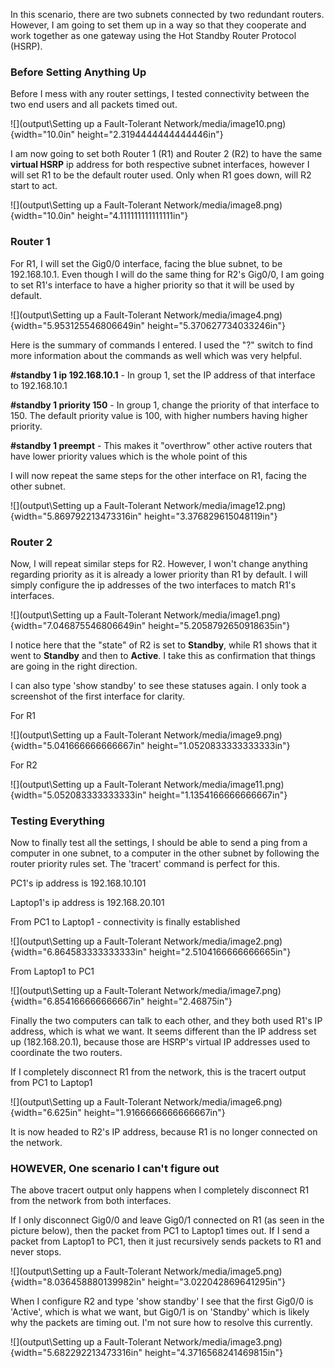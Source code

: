 In this scenario, there are two subnets connected by two redundant
routers. However, I am going to set them up in a way so that they
cooperate and work together as one gateway using the Hot Standby Router
Protocol (HSRP).

### Before Setting Anything Up

Before I mess with any router settings, I tested connectivity between
the two end users and all packets timed out.

![](output\Setting up a Fault-Tolerant Network/media/image10.png){width="10.0in"
height="2.3194444444444446in"}

I am now going to set both Router 1 (R1) and Router 2 (R2) to have the
same **virtual HSRP** ip address for both respective subnet interfaces,
however I will set R1 to be the default router used. Only when R1 goes
down, will R2 start to act.

![](output\Setting up a Fault-Tolerant Network/media/image8.png){width="10.0in"
height="4.111111111111111in"}

### Router 1

For R1, I will set the Gig0/0 interface, facing the blue subnet, to be
192.168.10.1. Even though I will do the same thing for R2's Gig0/0, I am
going to set R1's interface to have a higher priority so that it will be
used by default.

![](output\Setting up a Fault-Tolerant Network/media/image4.png){width="5.953125546806649in"
height="5.370627734033246in"}

Here is the summary of commands I entered. I used the "?" switch to find
more information about the commands as well which was very helpful.

**#standby 1 ip 192.168.10.1** - In group 1, set the IP address of that
interface to 192.168.10.1

**#standby 1 priority 150** - In group 1, change the priority of that
interface to 150. The default priority value is 100, with higher numbers
having higher priority.

**#standby 1 preempt** - This makes it "overthrow" other active routers
that have lower priority values which is the whole point of this

I will now repeat the same steps for the other interface on R1, facing
the other subnet.

![](output\Setting up a Fault-Tolerant Network/media/image12.png){width="5.869792213473316in"
height="3.376829615048119in"}

### Router 2

Now, I will repeat similar steps for R2. However, I won't change
anything regarding priority as it is already a lower priority than R1 by
default. I will simply configure the ip addresses of the two interfaces
to match R1's interfaces.

![](output\Setting up a Fault-Tolerant Network/media/image1.png){width="7.046875546806649in"
height="5.2058792650918635in"}

I notice here that the "state" of R2 is set to **Standby**, while R1
shows that it went to **Standby** and then to **Active**. I take this as
confirmation that things are going in the right direction.

I can also type 'show standby' to see these statuses again. I only took
a screenshot of the first interface for clarity.

For R1

![](output\Setting up a Fault-Tolerant Network/media/image9.png){width="5.041666666666667in"
height="1.0520833333333333in"}

For R2

![](output\Setting up a Fault-Tolerant Network/media/image11.png){width="5.052083333333333in"
height="1.1354166666666667in"}

### Testing Everything

Now to finally test all the settings, I should be able to send a ping
from a computer in one subnet, to a computer in the other subnet by
following the router priority rules set. The 'tracert' command is
perfect for this.

PC1's ip address is 192.168.10.101

Laptop1's ip address is 192.168.20.101

From PC1 to Laptop1 - connectivity is finally established

![](output\Setting up a Fault-Tolerant Network/media/image2.png){width="6.864583333333333in"
height="2.5104166666666665in"}

From Laptop1 to PC1

![](output\Setting up a Fault-Tolerant Network/media/image7.png){width="6.854166666666667in"
height="2.46875in"}

Finally the two computers can talk to each other, and they both used
R1's IP address, which is what we want. It seems different than the IP
address set up (182.168.20.1), because those are HSRP's virtual IP
addresses used to coordinate the two routers.

If I completely disconnect R1 from the network, this is the tracert
output from PC1 to Laptop1

![](output\Setting up a Fault-Tolerant Network/media/image6.png){width="6.625in"
height="1.9166666666666667in"}

It is now headed to R2's IP address, because R1 is no longer connected
on the network.

### HOWEVER, One scenario I can't figure out

The above tracert output only happens when I completely disconnect R1
from the network from both interfaces.

If I only disconnect Gig0/0 and leave Gig0/1 connected on R1 (as seen in
the picture below), then the packet from PC1 to Laptop1 times out. If I
send a packet from Laptop1 to PC1, then it just recursively sends
packets to R1 and never stops.

![](output\Setting up a Fault-Tolerant Network/media/image5.png){width="8.036458880139982in"
height="3.022042869641295in"}

When I configure R2 and type 'show standby' I see that the first Gig0/0
is 'Active', which is what we want, but Gig0/1 is on 'Standby' which is
likely why the packets are timing out. I'm not sure how to resolve this
currently.

![](output\Setting up a Fault-Tolerant Network/media/image3.png){width="5.682292213473316in"
height="4.3716568241469815in"}
